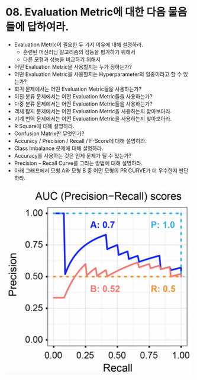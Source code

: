 # 08. Evaluation Metric에 대한 다음 물음들에 답하여라. 

- Evaluation Metric이 필요한 두 가지 이유에 대해 설명하라.
  - 훈련된 머신러닝 알고리즘의 성능을 평가하기 위해서
  - 다른 모형과 성능을 비교하기 위해서
- 어떤 Evaluation Metric을 사용할지는 누가 정하는가?
- 어떤 Evaluation Metric을 사용할지는 Hyperparameter의 일종이라고 할 수 있는가?
- 회귀 문제에서는 어떤 Evaluation Metric들을 사용하는가?
- 이진 분류 문제에서는 어떤 Evaluation Metric들을 사용하는가?
- 다중 분류 문제에서는 어떤 Evaluation Metric들을 사용하는가?
- 객체 탐지 문제에서는 어떤 Evaluation Metric을 사용하는지 찾아보아라.
- 기계 번역 문제에서는 어떤 Evaluation Metric을 사용하는지 찾아보아라.
- R Square에 대해 설명하라.
- Confusion Matrix란 무엇인가?
- Accuracy / Precision / Recall / F-Score에 대해 설명하라.
- Class Imbalance 문제에 대해 설명하라.
- Accuracy를 사용하는 것은 언제 문제가 될 수 있는가?
- Precision – Recall Curve를 그리는 방법에 대해 설명하라.
- 아래 그래프에서 모형 A와 모형 B 중 어떤 모형의 PR CURVE가 더 우수한지 판단하라.

![](../images/ml-questions-01-08.png)